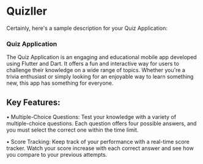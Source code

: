 # Quizller


Certainly, here's a sample description for your Quiz Application:

### Quiz Application

The Quiz Application is an engaging and educational mobile app developed using Flutter and Dart. It offers a fun and interactive way for users to challenge their knowledge on a wide range of topics. Whether you're a trivia enthusiast or simply looking for an enjoyable way to learn something new, this app has something for everyone.

## Key Features:

• Multiple-Choice Questions: Test your knowledge with a variety of multiple-choice questions. Each question offers four possible answers, and you must select the correct one within the time limit.

• Score Tracking: Keep track of your performance with a real-time score tracker. Watch your score increase with each correct answer and see how you compare to your previous attempts.
